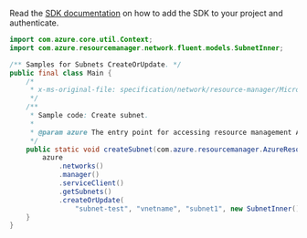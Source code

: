 Read the [SDK documentation](https://github.com/Azure/azure-sdk-for-java/blob/azure-resourcemanager_2.10.0/sdk/resourcemanager/azure-resourcemanager/README.md) on how to add the SDK to your project and authenticate.

```java
import com.azure.core.util.Context;
import com.azure.resourcemanager.network.fluent.models.SubnetInner;

/** Samples for Subnets CreateOrUpdate. */
public final class Main {
    /*
     * x-ms-original-file: specification/network/resource-manager/Microsoft.Network/stable/2021-05-01/examples/SubnetCreate.json
     */
    /**
     * Sample code: Create subnet.
     *
     * @param azure The entry point for accessing resource management APIs in Azure.
     */
    public static void createSubnet(com.azure.resourcemanager.AzureResourceManager azure) {
        azure
            .networks()
            .manager()
            .serviceClient()
            .getSubnets()
            .createOrUpdate(
                "subnet-test", "vnetname", "subnet1", new SubnetInner().withAddressPrefix("10.0.0.0/16"), Context.NONE);
    }
}
```
